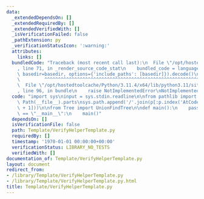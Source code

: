 ```yaml
---
data:
  _extendedDependsOn: []
  _extendedRequiredBy: []
  _extendedVerifiedWith: []
  _isVerificationFailed: false
  _pathExtension: py
  _verificationStatusIcon: ':warning:'
  attributes:
    links: []
  bundledCode: "Traceback (most recent call last):\n  File \"/opt/hostedtoolcache/Python/3.11.4/x64/lib/python3.11/site-packages/onlinejudge_verify/documentation/build.py\"\
    , line 71, in _render_source_code_stat\n    bundled_code = language.bundle(stat.path,\
    \ basedir=basedir, options={'include_paths': [basedir]}).decode()\n          \
    \         ^^^^^^^^^^^^^^^^^^^^^^^^^^^^^^^^^^^^^^^^^^^^^^^^^^^^^^^^^^^^^^^^^^^^^^^^^^^^^^^^^\n\
    \  File \"/opt/hostedtoolcache/Python/3.11.4/x64/lib/python3.11/site-packages/onlinejudge_verify/languages/python.py\"\
    , line 96, in bundle\n    raise NotImplementedError\nNotImplementedError\n"
  code: "import sys\ninput = sys.stdin.readline\n\nfrom pathlib import Path\n\np =\
    \ Path(__file__).parts\nsys.path.append('/'.join(p[:p.index('AtCoder-Library')\
    \ + 1]))\n\nfrom Tree import UnionFindTree\n\ndef main():\n    pass\n\n\nif __name__\
    \ == \"__main__\":\n    main()"
  dependsOn: []
  isVerificationFile: false
  path: Template/VerifyHelperTemplate.py
  requiredBy: []
  timestamp: '1970-01-01 00:00:00+00:00'
  verificationStatus: LIBRARY_NO_TESTS
  verifiedWith: []
documentation_of: Template/VerifyHelperTemplate.py
layout: document
redirect_from:
- /library/Template/VerifyHelperTemplate.py
- /library/Template/VerifyHelperTemplate.py.html
title: Template/VerifyHelperTemplate.py
---
```

